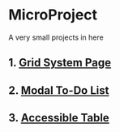 # MicroProject
A very small projects in here  

## 1. [Grid System Page](https://juhwan1004.github.io/MicroProject/Grid_System_Page/)   
## 2. [Modal To-Do List](https://juhwan1004.github.io/MicroProject/modal_todolist/)  
## 3. [Accessible Table](https://juhwan1004.github.io/MicroProject/accessible_table/)  



